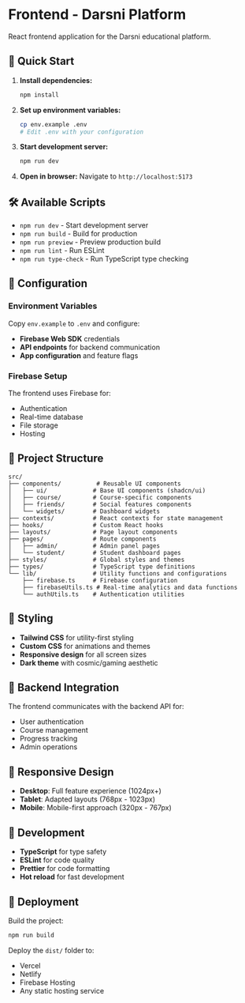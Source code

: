 # Frontend - Darsni Platform

React frontend application for the Darsni educational platform.

## 🚀 Quick Start

1. **Install dependencies:**
   ```bash
   npm install
   ```

2. **Set up environment variables:**
   ```bash
   cp env.example .env
   # Edit .env with your configuration
   ```

3. **Start development server:**
   ```bash
   npm run dev
   ```

4. **Open in browser:**
   Navigate to `http://localhost:5173`

## 🛠️ Available Scripts

- `npm run dev` - Start development server
- `npm run build` - Build for production
- `npm run preview` - Preview production build
- `npm run lint` - Run ESLint
- `npm run type-check` - Run TypeScript type checking

## 🔧 Configuration

### Environment Variables

Copy `env.example` to `.env` and configure:

- **Firebase Web SDK** credentials
- **API endpoints** for backend communication
- **App configuration** and feature flags

### Firebase Setup

The frontend uses Firebase for:
- Authentication
- Real-time database
- File storage
- Hosting

## 📁 Project Structure

```
src/
├── components/          # Reusable UI components
│   ├── ui/             # Base UI components (shadcn/ui)
│   ├── course/         # Course-specific components
│   ├── friends/        # Social features components
│   └── widgets/        # Dashboard widgets
├── contexts/           # React contexts for state management
├── hooks/              # Custom React hooks
├── layouts/            # Page layout components
├── pages/              # Route components
│   ├── admin/          # Admin panel pages
│   └── student/        # Student dashboard pages
├── styles/             # Global styles and themes
├── types/              # TypeScript type definitions
└── lib/                # Utility functions and configurations
    ├── firebase.ts     # Firebase configuration
    ├── firebaseUtils.ts # Real-time analytics and data functions
    └── authUtils.ts    # Authentication utilities
```

## 🎨 Styling

- **Tailwind CSS** for utility-first styling
- **Custom CSS** for animations and themes
- **Responsive design** for all screen sizes
- **Dark theme** with cosmic/gaming aesthetic

## 🔌 Backend Integration

The frontend communicates with the backend API for:
- User authentication
- Course management
- Progress tracking
- Admin operations

## 📱 Responsive Design

- **Desktop**: Full feature experience (1024px+)
- **Tablet**: Adapted layouts (768px - 1023px)
- **Mobile**: Mobile-first approach (320px - 767px)

## 🧪 Development

- **TypeScript** for type safety
- **ESLint** for code quality
- **Prettier** for code formatting
- **Hot reload** for fast development

## 🚀 Deployment

Build the project:
```bash
npm run build
```

Deploy the `dist/` folder to:
- Vercel
- Netlify
- Firebase Hosting
- Any static hosting service
